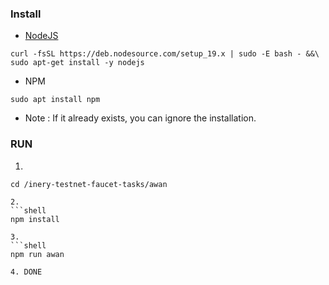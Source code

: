 ### Install ##

- [NodeJS](https://nodejs.org/en/)
```shell
curl -fsSL https://deb.nodesource.com/setup_19.x | sudo -E bash - &&\
sudo apt-get install -y nodejs
```
- NPM
```shell
sudo apt install npm
```
- Note :
If it already exists, you can ignore the installation.

### RUN ##

1.
```shell
cd /inery-testnet-faucet-tasks/awan

2.
```shell
npm install

3.
```shell
npm run awan

4. DONE
